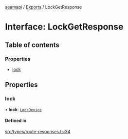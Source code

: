 [seamapi](../README.md) / [Exports](../modules.md) / LockGetResponse

# Interface: LockGetResponse

## Table of contents

### Properties

- [lock](LockGetResponse.md#lock)

## Properties

### lock

• **lock**: [`LockDevice`](../modules.md#lockdevice)

#### Defined in

[src/types/route-responses.ts:34](https://github.com/seamapi/javascript/blob/main/src/types/route-responses.ts#L34)
